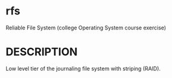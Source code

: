 rfs
===

Reliable File System (college Operating System course exercise)


DESCRIPTION
===========

Low level tier of the journaling file system with striping (RAID).

